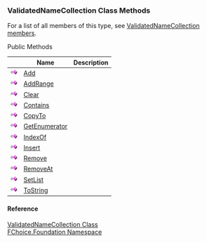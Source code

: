 ﻿### ValidatedNameCollection Class Methods

For a list of all members of this type, see [ValidatedNameCollection members](fcSDK~FChoice.Foundation.ValidatedNameCollection_members.md).

Public Methods

|   | Name | Description |
| --- | --- | --- |
| ![Public Method](dotnetimages/publicMethod.png) | [Add](fcSDK~FChoice.Foundation.ValidatedNameCollection~Add.md) |   |
| ![Public Method](dotnetimages/publicMethod.png) | [AddRange](fcSDK~FChoice.Foundation.ValidatedNameCollection~AddRange.md) |   |
| ![Public Method](dotnetimages/publicMethod.png) | [Clear](fcSDK~FChoice.Foundation.ValidatedNameCollection~Clear.md) |   |
| ![Public Method](dotnetimages/publicMethod.png) | [Contains](fcSDK~FChoice.Foundation.ValidatedNameCollection~Contains.md) |   |
| ![Public Method](dotnetimages/publicMethod.png) | [CopyTo](fcSDK~FChoice.Foundation.ValidatedNameCollection~CopyTo.md) |   |
| ![Public Method](dotnetimages/publicMethod.png) | [GetEnumerator](fcSDK~FChoice.Foundation.ValidatedNameCollection~GetEnumerator.md) |   |
| ![Public Method](dotnetimages/publicMethod.png) | [IndexOf](fcSDK~FChoice.Foundation.ValidatedNameCollection~IndexOf.md) |   |
| ![Public Method](dotnetimages/publicMethod.png) | [Insert](fcSDK~FChoice.Foundation.ValidatedNameCollection~Insert.md) |   |
| ![Public Method](dotnetimages/publicMethod.png) | [Remove](fcSDK~FChoice.Foundation.ValidatedNameCollection~Remove.md) |   |
| ![Public Method](dotnetimages/publicMethod.png) | [RemoveAt](fcSDK~FChoice.Foundation.ValidatedNameCollection~RemoveAt.md) |   |
| ![Public Method](dotnetimages/publicMethod.png) | [SetList](fcSDK~FChoice.Foundation.ValidatedNameCollection~SetList.md) |   |
| ![Public Method](dotnetimages/publicMethod.png) | [ToString](fcSDK~FChoice.Foundation.ValidatedNameCollection~ToString.md) |   |

#### Reference

[ValidatedNameCollection Class](fcSDK~FChoice.Foundation.ValidatedNameCollection.md)  
[FChoice.Foundation Namespace](fcSDK~FChoice.Foundation_namespace.md)